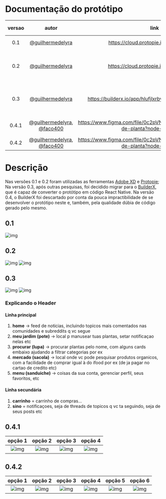# Documentação do protótipo

| versao |                                             autor                                              |                                      link                                      |                mudanças feitas                 |
| :----: | :--------------------------------------------------------------------------------------------: | :----------------------------------------------------------------------------: | :--------------------------------------------: |
|  0.1   |                     [@guilhermedelyra](https://github.com/guilhermedelyra)                     |                     https://cloud.protopie.io/p/9ab2318f51                     |           adicionando tela de login            |
|  0.2   |                     [@guilhermedelyra](https://github.com/guilhermedelyra)                     |                     https://cloud.protopie.io/p/3d26a66b0c                     |  adicionando tela de cadastro & mudando icone  |
|  0.3   |                     [@guilhermedelyra](https://github.com/guilhermedelyra)                     |             https://builderx.io/app/hlufjlxrbyg44sc0ckgg8gkgs0soo4             | adicionando tela Home & migrando para builderx |
| 0.4.1  | [@guilhermedelyra](https://github.com/guilhermedelyra), [@faco400](https://github.com/faco400) | https://www.figma.com/file/0c2pVNNqCLmdmpmhnuco3Y/card-de-planta?node-id=1%3A2 |           tela Card de Planta, figma           |
| 0.4.2  | [@guilhermedelyra](https://github.com/guilhermedelyra), [@faco400](https://github.com/faco400) | https://www.figma.com/file/0c2pVNNqCLmdmpmhnuco3Y/card-de-planta?node-id=1%3A2 |               tela Jardim, figma               |

# Descrição

Nas versões 0.1 e 0.2 foram utilizadas as ferramentas [Adobe XD](https://www.adobe.com/products/xd.html) e [Protopie](https://www.protopie.io);
Na versão 0.3, após outras pesquisas, foi decidido migrar para o [BuilderX](https://builderx.io), que é capaz de converter o protótipo em código React Native.
Na versão 0.4, o BuilderX foi descartado por conta da pouca impractibilidade de se desenvolver o protótipo neste e, também, pela qualidade dúbia de código gerado pelo mesmo.

## 0.1

![img](./../img/prototipo/print4.png)

## 0.2

![img](./../img/prototipo/print5.png)
![img](./../img/prototipo/print3.png)

## 0.3

![img](./../img/prototipo/print2.png)
![img](./../img/prototipo/print1.png)

### Explicando o Header

#### Linha principal

1. **home** -> feed de noticias, incluindo topicos mais comentados nas comunidades e subreddits q vc segue
1. **meu jardim (pote)** -> local p manusear tuas plantas, setar notificaçao nelas etc
1. **procurar (lupa)** -> procurar plantas pelo nome, com alguns cards embaixo ajudando a filtrar categorias por ex
1. **mercado (sacola)** -> local onde vc pode pesquisar produtos organicos, com a facilidade de comprar igual à do ifood por ex (de ja pagar no cartao de credito etc)
1. **menu (sanduiche)** -> coisas da sua conta, gerenciar perfil, seus favoritos, etc

#### Linha secundária

1. **carrinho** = carrinho de compras...
1. **sino** = notificaçoes, seja de threads de topicos q vc ta seguindo, seja de seus posts etc

## 0.4.1

|                opção 1                 |                opção 2                 |                opção 3                 |                opção 4                 |
| :------------------------------------: | :------------------------------------: | :------------------------------------: | :------------------------------------: |
| ![img](./../img/prototipo/figma/1.png) | ![img](./../img/prototipo/figma/2.png) | ![img](./../img/prototipo/figma/3.png) | ![img](./../img/prototipo/figma/4.png) |

## 0.4.2

|                opção 1                 |                opção 2                 |                opção 3                 |                opção 4                 |                opção 5                 |                 opção 6                 |
| :------------------------------------: | :------------------------------------: | :------------------------------------: | :------------------------------------: | :------------------------------------: | :-------------------------------------: |
| ![img](./../img/prototipo/figma/5.png) | ![img](./../img/prototipo/figma/6.png) | ![img](./../img/prototipo/figma/7.png) | ![img](./../img/prototipo/figma/8.png) | ![img](./../img/prototipo/figma/9.png) | ![img](./../img/prototipo/figma/10.png) |
